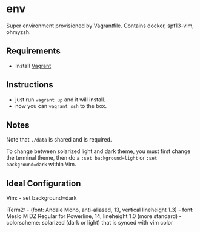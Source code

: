# env

Super environment provisioned by Vagrantfile. Contains docker, spf13-vim, ohmyzsh.

## Requirements

- Install [Vagrant](https://www.vagrantup.com/)

## Instructions

- just run `vagrant up` and it will install.
- now you can `vagrant ssh` to the box.

## Notes

Note that `./data` is shared and is required.

To change between solarized light and dark theme, you must first change the terminal theme, then do a `:set background=light` or `:set background=dark` within Vim.

## Ideal Configuration

Vim:
	- set background=dark

iTerm2:
	- (font: Andale Mono, anti-aliased, 13, vertical lineheight 1.3)
	- font: Meslo M DZ Regular for Powerline, 14, lineheight 1.0 (more standard)
	- colorscheme: solarized (dark or light) that is synced with vim color
